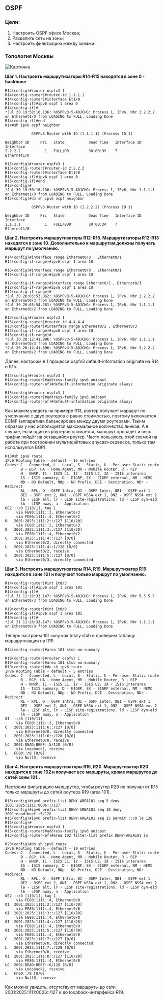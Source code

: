 ## OSPF

### Цели:
1) Настроить OSPF офисе Москва;
2) Разделить сеть на зоны;
3) Настроить фильтрацию между зонами.

### Топология Москвы
![Картинка](./pictures/lab06-Moscow-topology.jpg)

**Шаг 1. Настроить маршрутизаторы R14-R15 находятся в зоне 0 - backbone**
```
R14(config)#router ospfv3 1
R14(config-router)#router-id 1.1.1.1
R14(config-router)#interface Et1/0
R14(config-if)#ipv6 ospf 1 area 0
R14(config-if)#
*Jul 30 19:50:16.136: %OSPFv3-5-ADJCHG: Process 1, IPv6, Nbr 2.2.2.2 on Ethernet1/0 from LOADING to FULL, Loading Done
R14(config-if)#end
R14#sh ipv6 ospf neighbor 

            OSPFv3 Router with ID (1.1.1.1) (Process ID 1)

Neighbor ID     Pri   State           Dead Time   Interface ID    Interface
2.2.2.2           1   FULL/DR         00:00:39    7               Ethernet1/0

```

```
R15(config)#router ospfv3 1
R15(config-router)#router-id 2.2.2.2
R15(config-router)#interface Et1/0
R15(config-if)#ipv6 ospf 1 area 0
R15(config-if)#end
R15(config)# 
*Jul 30 19:50:16.136: %OSPFv3-5-ADJCHG: Process 1, IPv6, Nbr 1.1.1.1 on Ethernet1/0 from LOADING to FULL, Loading Done
R15(config)#do sh ipv6 ospf neighbor

            OSPFv3 Router with ID (2.2.2.2) (Process ID 1)

Neighbor ID     Pri   State           Dead Time   Interface ID    Interface
1.1.1.1           1   FULL/BDR        00:00:34    7               Ethernet1/0

```

**Шаг 2. Настроить маршрутизаторы R12-R15. Маршрутизаторы R12-R13 находятся в зоне 10. Дополнительно к маршрутам должны получать маршрут по умолчанию.**

```
R14(config)#interface range Ethernet0/0 , Ethernet0/1
R14(config-if-range)#ipv6 ospf 1 area 10
```

```
R15(config)#interface range Ethernet0/0 , Ethernet0/1
R15(config-if-range)#ipv6 ospf 1 area 10
```

```
R12(config-if-range)#interface range Ethernet0/2 , Ethernet0/3
R12(config-if-range)#ipv6 ospf 1 area 10                      
R12(config-if-range)#
*Jul 30 20:05:53.862: %OSPFv3-5-ADJCHG: Process 1, IPv6, Nbr 2.2.2.2 on Ethernet0/3 from LOADING to FULL, Loading Done
*Jul 30 20:05:54.281: %OSPFv3-5-ADJCHG: Process 1, IPv6, Nbr 1.1.1.1 on Ethernet0/2 from LOADING to FULL, Loading Done
```
```
R13(config)#router ospfv3 1
R13(config-router)#router-id 4.4.4.4
R13(config-router)#interface range Ethernet0/2 , Ethernet0/3
R13(config-if-range)#ipv6 ospf 1 area 10 
R13(config-if-range)#
*Jul 30 20:12:41.896: %OSPFv3-5-ADJCHG: Process 1, IPv6, Nbr 1.1.1.1 on Ethernet0/3 from LOADING to FULL, Loading Done
*Jul 30 20:12:41.896: %OSPFv3-5-ADJCHG: Process 1, IPv6, Nbr 2.2.2.2 on Ethernet0/2 from LOADING to FULL, Loading Done
```

Далее, настроим в 1 процессе ospfv3 default-information originate на R14 и R15. 
```
R14(config)#router ospfv3 1
R14(config-router)#address-family ipv6 unicast
R14(config-router-af)#default-information originate always 
```
```
R15(config)#router ospfv3 1
R15(config-router)#address-family ipv6 unicast
R15(config-router-af)#default-information originate always
```
Как можем увидеть на примере R13, роутер получает маршрут по умолчанию с двух роутеров с равно стоимостью, поэтому включается ECMP (аппаратная балансировка между двумя роутерами. Таким образом у нас используется максимальное количество линков. А в случае, если один из роутеров сломается, маршрут пропадёт и весь трафик пойдёт на оставшийся роутер. Часто пользуюсь этой схемой на работе при построении мультисайтовых anycast-сервисов, только там используется BGP).
```
R13#sh ipv6 route 
IPv6 Routing Table - default - 15 entries
Codes: C - Connected, L - Local, S - Static, U - Per-user Static route
       B - BGP, HA - Home Agent, MR - Mobile Router, R - RIP
       H - NHRP, I1 - ISIS L1, I2 - ISIS L2, IA - ISIS interarea
       IS - ISIS summary, D - EIGRP, EX - EIGRP external, NM - NEMO
       ND - ND Default, NDp - ND Prefix, DCE - Destination, NDr - Redirect
       RL - RPL, O - OSPF Intra, OI - OSPF Inter, OE1 - OSPF ext 1
       OE2 - OSPF ext 2, ON1 - OSPF NSSA ext 1, ON2 - OSPF NSSA ext 2
       la - LISP alt, lr - LISP site-registrations, ld - LISP dyn-eid
       lA - LISP away, a - Application
OE2 ::/0 [110/1], tag 1
     via FE80:1111::3, Ethernet0/3
     via FE80:1111::4, Ethernet0/2
O   2001:2025:1111:2::/127 [110/20]
     via FE80:1111::3, Ethernet0/3
O   2001:2025:1111:3::/127 [110/20]
     via FE80:1111::4, Ethernet0/2
C   2001:2025:1111:4::/127 [0/0]
     via Ethernet0/2, directly connected
L   2001:2025:1111:4::1/128 [0/0]
     via Ethernet0/2, receive
C   2001:2025:1111:5::/127 [0/0]
     via Ethernet0/3, directly connected
```

**Шаг 3. Настроить маршрутизаторы R14, R19. Маршрутизатор R19 находится в зоне 101 и получает только маршрут по умолчанию.**

```
R14(config-router)#int Et0/3       
R14(config-if)#ipv6 ospf 1 area 101
R14(config-if)#
*Jul 31 11:28:33.147: %OSPFv3-5-ADJCHG: Process 1, IPv6, Nbr 5.5.5.5 on Ethernet0/3 from LOADING to FULL, Loading Done
```

```
R19(config-router)#int Et0/0            
R19(config-if)#ipv6 ospf 1 area 101
R19(config-if)#
*Jul 31 11:28:33.147: %OSPFv3-5-ADJCHG: Process 1, IPv6, Nbr 1.1.1.1 on Ethernet0/0 from LOADING to FULL, Loading Done
```

Теперь настроим 101 зону как totaly stub и проверим таблицу маршрутизации на R19.

```
R14(config-router)#area 101 stub no-summary 
```

```
R19(config-router)#router ospfv3 1 
R19(config-router)#area 101 stub no-summary 
R19(config-router)#do sh ipv6 route                                   
IPv6 Routing Table - default - 5 entries
Codes: C - Connected, L - Local, S - Static, U - Per-user Static route
       B - BGP, HA - Home Agent, MR - Mobile Router, R - RIP
       H - NHRP, I1 - ISIS L1, I2 - ISIS L2, IA - ISIS interarea
       IS - ISIS summary, D - EIGRP, EX - EIGRP external, NM - NEMO
       ND - ND Default, NDp - ND Prefix, DCE - Destination, NDr - Redirect
       RL - RPL, O - OSPF Intra, OI - OSPF Inter, OE1 - OSPF ext 1
       OE2 - OSPF ext 2, ON1 - OSPF NSSA ext 1, ON2 - OSPF NSSA ext 2
       la - LISP alt, lr - LISP site-registrations, ld - LISP dyn-eid
       lA - LISP away, a - Application
OI  ::/0 [110/11]
     via FE80:1111::3, Ethernet0/0
C   2001:2025:1111:6::/127 [0/0]
     via Ethernet0/0, directly connected
L   2001:2025:1111:6::/128 [0/0]
     via Ethernet0/0, receive
LC  2001:DEAD:BEEF::5/128 [0/0]
     via Loopback1, receive
L   FF00::/8 [0/0]
     via Null0, receive
```

**Шаг 4. Настроить маршрутизаторы R15, R20. Маршрутизатор R20 находится в зоне 102 и получает все маршруты, кроме маршрутов до сетей зоны 101..**

Настроим фильтрацию маршрутов, чтобы роутер R20 не получал от R15 только маршруты до сетей роутера R19 (area 101).

```
R15(config)#ipv6 prefix-list DENY-AREA101 seq 5 deny 2001:2025:1111:0006::/127        
R15(config)#ipv6 prefix-list DENY-AREA101 seq 10 deny 2001:dead:beef::5/128
R15(config)#ipv6 prefix-list DENY-AREA101 seq 15 permit ::/0 le 128
R15(config)#
R15(config)#router ospfv3 1
R15(config-router)#address-family ipv6 unicast
R15(config-router-af)#area 102 filter-list prefix DENY-AREA101 in
```

```
R20(config)#do sh ipv6 route
IPv6 Routing Table - default - 10 entries
Codes: C - Connected, L - Local, S - Static, U - Per-user Static route
       B - BGP, HA - Home Agent, MR - Mobile Router, R - RIP
       H - NHRP, I1 - ISIS L1, I2 - ISIS L2, IA - ISIS interarea
       IS - ISIS summary, D - EIGRP, EX - EIGRP external, NM - NEMO
       ND - ND Default, NDp - ND Prefix, DCE - Destination, NDr - Redirect
       RL - RPL, O - OSPF Intra, OI - OSPF Inter, OE1 - OSPF ext 1
       OE2 - OSPF ext 2, ON1 - OSPF NSSA ext 1, ON2 - OSPF NSSA ext 2
       la - LISP alt, lr - LISP site-registrations, ld - LISP dyn-eid
       lA - LISP away, a - Application
OE2 ::/0 [110/1], tag 1
     via FE80:1111::4, Ethernet0/0
OI  2001:2025:1111:2::/127 [110/30]
     via FE80:1111::4, Ethernet0/0
OI  2001:2025:1111:3::/127 [110/20]
     via FE80:1111::4, Ethernet0/0
OI  2001:2025:1111:4::/127 [110/20]
     via FE80:1111::4, Ethernet0/0
OI  2001:2025:1111:5::/127 [110/30]
     via FE80:1111::4, Ethernet0/0
C   2001:2025:1111:7::/127 [0/0]
     via Ethernet0/0, directly connected
L   2001:2025:1111:7::/128 [0/0]
     via Ethernet0/0, receive
OI  2001:2025:1111:8::/127 [110/20]
     via FE80:1111::4, Ethernet0/0
LC  2001:DEAD:BEEF::6/128 [0/0]
     via Loopback1, receive
L   FF00::/8 [0/0]
     via Null0, receive

```

Как можно увидеть, отсутствуют маршруты до сети 2001:2025:1111:0006::/127 и до loopback-интерфейса R19.
